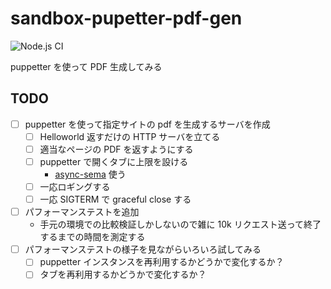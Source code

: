 # sandbox-pupetter-pdf-gen

![Node.js CI](https://github.com/kzok/sandbox-puppetter-pdf-gen/workflows/Node.js%20CI/badge.svg)

puppetter を使って PDF 生成してみる

## TODO

- [ ] puppetter を使って指定サイトの pdf を生成するサーバを作成
  - [ ] Helloworld 返すだけの HTTP サーバを立てる
  - [ ] 適当なページの PDF を返すようにする
  - [ ] puppetter で開くタブに上限を設ける
    - [async-sema](https://github.com/vercel/async-sema) 使う
  - [ ] 一応ロギングする
  - [ ] 一応 SIGTERM で graceful close する
- [ ] パフォーマンステストを追加
  - 手元の環境での比較検証しかしないので雑に 10k リクエスト送って終了するまでの時間を測定する
- [ ] パフォーマンステストの様子を見ながらいろいろ試してみる
  - [ ] puppetter インスタンスを再利用するかどうかで変化するか？
  - [ ] タブを再利用するかどうかで変化するか？
